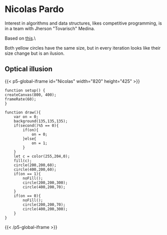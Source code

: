 # Nicolas Pardo
Interest in algorithms and data structures, likes competitive programming, is in a team with Jherson "Tovarisch" Medina.

Based on  [this](https://michaelbach.de/ot/cog-Delboeuf/index.html).\

Both yellow circles have the same size, but in every iteration looks like their size change but is an ilusion.

## Optical illusion
{{< p5-global-iframe id="Nicolas" width="820" height="425" >}}

    function setup() {
    createCanvas(800, 400);
    frameRate(60);
    }

    function draw(){
        var on = 0;
        background(135,135,135);
        if(second()%5 == 0){
            if(on){
                on = 0;
            }else{
                on = 1;
            }
        }
        let c = color(255,204,0);
        fill(c);
        circle(200,200,60);
        circle(400,200,60);
        if(on == 1){
            noFill();
            circle(200,200,300);
            circle(400,200,70);
        }
        if(on == 0){
            noFill();
            circle(200,200,70);
            circle(400,200,300);
        }
    }
{{< /p5-global-iframe >}}


